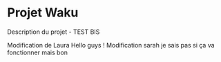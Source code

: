 # Projet Waku
Description du projet - TEST BIS

Modification de Laura
Hello guys !
Modification sarah je sais pas si ça va fonctionner mais bon 